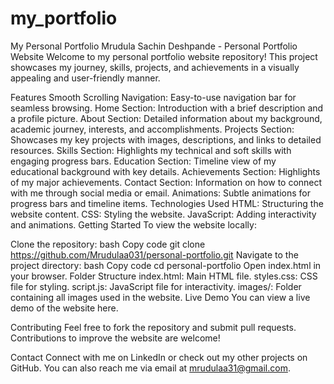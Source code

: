 # my_portfolio
My Personal Portfolio
Mrudula Sachin Deshpande - Personal Portfolio Website
Welcome to my personal portfolio website repository! This project showcases my journey, skills, projects, and achievements in a visually appealing and user-friendly manner.

Features
Smooth Scrolling Navigation: Easy-to-use navigation bar for seamless browsing.
Home Section: Introduction with a brief description and a profile picture.
About Section: Detailed information about my background, academic journey, interests, and accomplishments.
Projects Section: Showcases my key projects with images, descriptions, and links to detailed resources.
Skills Section: Highlights my technical and soft skills with engaging progress bars.
Education Section: Timeline view of my educational background with key details.
Achievements Section: Highlights of my major achievements.
Contact Section: Information on how to connect with me through social media or email.
Animations: Subtle animations for progress bars and timeline items.
Technologies Used
HTML: Structuring the website content.
CSS: Styling the website.
JavaScript: Adding interactivity and animations.
Getting Started
To view the website locally:

Clone the repository:
bash
Copy code
git clone https://github.com/Mrudulaa031/personal-portfolio.git
Navigate to the project directory:
bash
Copy code
cd personal-portfolio
Open index.html in your browser.
Folder Structure
index.html: Main HTML file.
styles.css: CSS file for styling.
script.js: JavaScript file for interactivity.
images/: Folder containing all images used in the website.
Live Demo
You can view a live demo of the website here.

Contributing
Feel free to fork the repository and submit pull requests. Contributions to improve the website are welcome!

Contact
Connect with me on LinkedIn or check out my other projects on GitHub. You can also reach me via email at mrudulaa31@gmail.com.

